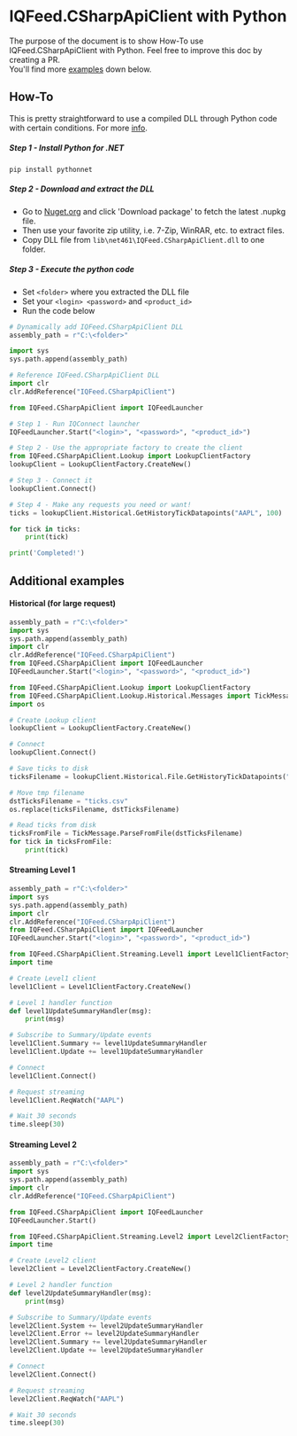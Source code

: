 # IQFeed.CSharpApiClient with Python
The purpose of the document is to show How-To use IQFeed.CSharpApiClient with Python. Feel free to improve this doc by creating a PR.  
You'll find more [examples](#additional-examples) down below.

## How-To
This is pretty straightforward to use a compiled DLL through Python code with certain conditions. For more [info](https://github.com/pythonnet/pythonnet/wiki).

##### Step 1 - Install Python for .NET
`pip install pythonnet`

##### Step 2 - Download and extract the DLL
- Go to [Nuget.org](https://www.nuget.org/packages/IQFeed.CSharpApiClient/) and click 'Download package' to fetch the latest .nupkg file.  
- Then use your favorite zip utility, i.e. 7-Zip, WinRAR, etc. to extract files.  
- Copy DLL file from `lib\net461\IQFeed.CSharpApiClient.dll` to one folder.

##### Step 3 - Execute the python code 
- Set `<folder>` where you extracted the DLL file
- Set your `<login> <password>` and `<product_id>`
- Run the code below

```python
# Dynamically add IQFeed.CSharpApiClient DLL
assembly_path = r"C:\<folder>"

import sys
sys.path.append(assembly_path)

# Reference IQFeed.CSharpApiClient DLL
import clr
clr.AddReference("IQFeed.CSharpApiClient")

from IQFeed.CSharpApiClient import IQFeedLauncher

# Step 1 - Run IQConnect launcher
IQFeedLauncher.Start("<login>", "<password>", "<product_id>")

# Step 2 - Use the appropriate factory to create the client
from IQFeed.CSharpApiClient.Lookup import LookupClientFactory
lookupClient = LookupClientFactory.CreateNew()

# Step 3 - Connect it
lookupClient.Connect()

# Step 4 - Make any requests you need or want! 
ticks = lookupClient.Historical.GetHistoryTickDatapoints("AAPL", 100)

for tick in ticks:
    print(tick)

print('Completed!')
```


## Additional examples

#### Historical (for large request)
```python
assembly_path = r"C:\<folder>"
import sys
sys.path.append(assembly_path)
import clr
clr.AddReference("IQFeed.CSharpApiClient")
from IQFeed.CSharpApiClient import IQFeedLauncher
IQFeedLauncher.Start("<login>", "<password>", "<product_id>")

from IQFeed.CSharpApiClient.Lookup import LookupClientFactory
from IQFeed.CSharpApiClient.Lookup.Historical.Messages import TickMessage
import os

# Create Lookup client
lookupClient = LookupClientFactory.CreateNew()

# Connect
lookupClient.Connect()

# Save ticks to disk
ticksFilename = lookupClient.Historical.File.GetHistoryTickDatapoints("AAPL", 100)

# Move tmp filename
dstTicksFilename = "ticks.csv"
os.replace(ticksFilename, dstTicksFilename)

# Read ticks from disk
ticksFromFile = TickMessage.ParseFromFile(dstTicksFilename)
for tick in ticksFromFile:
    print(tick)
```


#### Streaming Level 1
```python
assembly_path = r"C:\<folder>"
import sys
sys.path.append(assembly_path)
import clr
clr.AddReference("IQFeed.CSharpApiClient")
from IQFeed.CSharpApiClient import IQFeedLauncher
IQFeedLauncher.Start("<login>", "<password>", "<product_id>")

from IQFeed.CSharpApiClient.Streaming.Level1 import Level1ClientFactory
import time

# Create Level1 client
level1Client = Level1ClientFactory.CreateNew()

# Level 1 handler function
def level1UpdateSummaryHandler(msg):
    print(msg)

# Subscribe to Summary/Update events
level1Client.Summary += level1UpdateSummaryHandler
level1Client.Update += level1UpdateSummaryHandler

# Connect
level1Client.Connect()

# Request streaming
level1Client.ReqWatch("AAPL")

# Wait 30 seconds
time.sleep(30)
```

#### Streaming Level 2
```python
assembly_path = r"C:\<folder>"
import sys
sys.path.append(assembly_path)
import clr
clr.AddReference("IQFeed.CSharpApiClient")

from IQFeed.CSharpApiClient import IQFeedLauncher
IQFeedLauncher.Start()

from IQFeed.CSharpApiClient.Streaming.Level2 import Level2ClientFactory
import time

# Create Level2 client
level2Client = Level2ClientFactory.CreateNew()

# Level 2 handler function
def level2UpdateSummaryHandler(msg):
    print(msg)

# Subscribe to Summary/Update events
level2Client.System += level2UpdateSummaryHandler
level2Client.Error += level2UpdateSummaryHandler
level2Client.Summary += level2UpdateSummaryHandler
level2Client.Update += level2UpdateSummaryHandler

# Connect
level2Client.Connect()

# Request streaming
level2Client.ReqWatch("AAPL")

# Wait 30 seconds
time.sleep(30)
```
